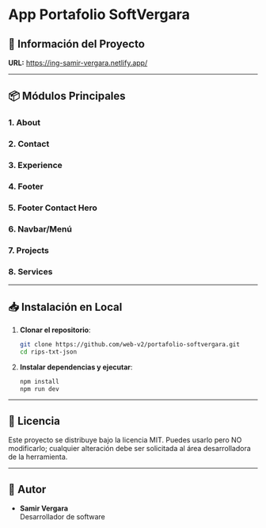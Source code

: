 # App Portafolio SoftVergara

## 🚀 Información del Proyecto

**URL:** https://ing-samir-vergara.netlify.app/

---

## 📦 Módulos Principales

### 1. About

### 2. Contact

### 3. Experience

### 4. Footer

### 5. Footer Contact Hero

### 6. Navbar/Menú

### 7. Projects

### 8. Services

---

## 📥 Instalación en Local

1. **Clonar el repositorio**:

   ```bash
   git clone https://github.com/web-v2/portafolio-softvergara.git
   cd rips-txt-json
   ```

2. **Instalar dependencias y ejecutar**:

   ```bash
   npm install
   npm run dev
   ```

---

## 📜 Licencia

Este proyecto se distribuye bajo la licencia MIT. Puedes usarlo pero NO modificarlo; cualquier alteración debe ser solicitada al área desarrolladora de la herramienta.

---

## 👤 Autor

- **Samir Vergara**  
  Desarrollador de software
